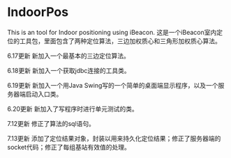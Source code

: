 # IndoorPos
This is an tool for Indoor positioning using iBeacon. 
这是一个iBeacon室内定位的工具包，里面包含了两种定位算法，三边加权质心和三角形加权质心算法。

6.17更新 新加入一个最基本的三边定位算法。

6.18更新 新加入一个获取jdbc连接的工具类。

6.19更新 新加入一个用Java Swing写的一个简单的桌面端显示程序，以及一个服务器端启动入口类。

6.20更新 新加入了写程序时进行单元测试的类。

7.12更新 修正了算法的sql语句。

7.13更新 添加了定位结果对象，封装以用来持久化定位结果；修正了服务器端的socket代码；修正了每组基站有效值的处理。
